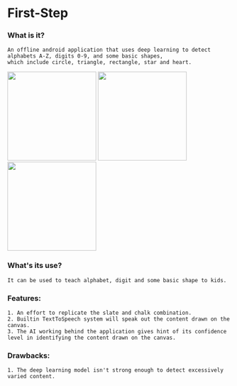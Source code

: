 # First-Step
### What is it?
```
An offline android application that uses deep learning to detect alphabets A-Z, digits 0-9, and some basic shapes,
which include circle, triangle, rectangle, star and heart.
```
<span>
<img src="https://user-images.githubusercontent.com/115550192/196520158-3ddf7582-f0c1-425a-b539-22b039865f5f.jpeg" width="200" height="auto"/>
<img src="https://user-images.githubusercontent.com/115550192/196520314-95f8cc81-7973-49ab-b359-7ce856314f67.jpeg" width="200" height="auto"/>
<img src="https://user-images.githubusercontent.com/115550192/196520330-c3667d31-ef07-4269-bf99-49c3c7cae88c.jpeg" width="200" height="auto"/>
</span>

### What's its use?
```
It can be used to teach alphabet, digit and some basic shape to kids. 
```

### Features:
```
1. An effort to replicate the slate and chalk combination.
2. Builtin TextToSpeech system will speak out the content drawn on the canvas.
3. The AI working behind the application gives hint of its confidence level in identifying the content drawn on the canvas.
```
### Drawbacks: 
```
1. The deep learning model isn't strong enough to detect excessively varied content.
```

